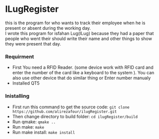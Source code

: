 # ILugRegister
this is the program for who wants to track their employee when he is present or absent during the working day.  
I wrote this program for isfahan Lug(ILug) because they had a paper that people who went their should write their name and other things to show they were present that day.  
  
### Requirment
 * First You need a RFID Reader. (some device work with RFID card and enter the number of the card like a keyboard to the system ). You can also use other device that do similar thing or Enter number manualy
 * Installed QT5

### Inistalling
 * First run this command to get the source code: `git clone https://github.com/alirezafour/ilugRegister.git`  
 * Then change directory to build folder: `cd ilugRegister/build`  
 * Run qmake: `qmake ..`  
 * Run make: `make`  
 * Run make install: `make install`  
